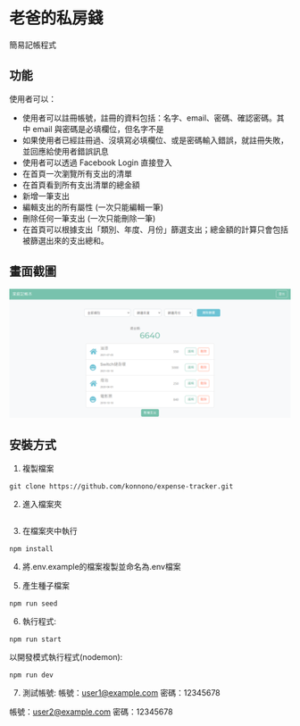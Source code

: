 # 老爸的私房錢
簡易記帳程式

## 功能
使用者可以：
- 使用者可以註冊帳號，註冊的資料包括：名字、email、密碼、確認密碼。其中 email 與密碼是必填欄位，但名字不是
- 如果使用者已經註冊過、沒填寫必填欄位、或是密碼輸入錯誤，就註冊失敗，並回應給使用者錯誤訊息
- 使用者可以透過 Facebook Login 直接登入
- 在首頁一次瀏覽所有支出的清單
- 在首頁看到所有支出清單的總金額
- 新增一筆支出
- 編輯支出的所有屬性 (一次只能編輯一筆)
- 刪除任何一筆支出 (一次只能刪除一筆)
- 在首頁可以根據支出「類別、年度、月份」篩選支出；總金額的計算只會包括被篩選出來的支出總和。

## 畫面截圖
![首頁](https://github.com/konnono/expense-tracker/blob/main/cover_page.png) 

## 安裝方式
1. 複製檔案
```
git clone https://github.com/konnono/expense-tracker.git
```
2. 進入檔案夾
```

```

3. 在檔案夾中執行
```
npm install
```

4. 將.env.example的檔案複製並命名為.env檔案

5. 產生種子檔案
```
npm run seed
```

6. 執行程式:
```
npm run start
```

以開發模式執行程式(nodemon):
```
npm run dev
```
7. 測試帳號:
帳號：user1@example.com
密碼：12345678

帳號：user2@example.com
密碼：12345678